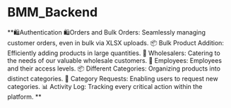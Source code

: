 # BMM_Backend

**🛍️Authentication
🛍️Orders and Bulk Orders: Seamlessly managing customer orders, even in bulk via XLSX uploads.
📦 Bulk Product Addition: Efficiently adding products in large quantities.
💼 Wholesalers: Catering to the needs of our valuable wholesale customers.
👥 Employees: Employees and their access levels.
📦 Different Categories: Organizing products into distinct categories.
📝 Category Requests: Enabling users to request new categories.
📊 Activity Log: Tracking every critical action within the platform. **   

<!-- Created New Branch Samiul  -->
 
